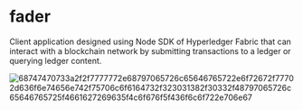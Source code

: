 # fader
Client application designed using Node SDK of Hyperledger Fabric that can interact with a blockchain network by submitting transactions to a ledger or querying ledger content. 


![68747470733a2f2f7777772e68797065726c65646765722e6f72672f77702d636f6e74656e742f75706c6f6164732f323031382f30332f48797065726c65646765725f4661627269635f4c6f676f5f436f6c6f722e706e67](https://user-images.githubusercontent.com/55911798/173985104-be02e769-ead0-4a5a-b44e-6db927f594ac.png)
